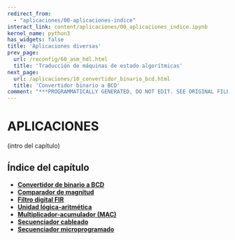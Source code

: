 ```yaml
---
redirect_from:
  - "aplicaciones/00-aplicaciones-indice"
interact_link: content/aplicaciones/00_aplicaciones_indice.ipynb
kernel_name: python3
has_widgets: false
title: 'Aplicaciones diversas'
prev_page:
  url: /reconfig/60_asm_hdl.html
  title: 'Traducción de máquinas de estado algorítmicas'
next_page:
  url: /aplicaciones/10_convertidor_binario_bcd.html
  title: 'Convertidor binario a BCD'
comment: "***PROGRAMMATICALLY GENERATED, DO NOT EDIT. SEE ORIGINAL FILES IN /content***"
---
```

# **APLICACIONES**



(intro del capítulo)



## Índice del capítulo

* **[Convertidor de binario  a BCD](10_convertidor_binario_bcd)**
* **[Comparador de magnitud](20_comparador_magnitud)**
* **[Filtro digital FIR](30_filtro_fir)**
* **[Unidad lógica-aritmética](40_alu)**
* **[Multiplicador-acumulador (MAC)](50_mac)**
* **[Secuenciador cableado](60_secuenciador_cableado)**
* **[Secuenciador microprogramado](70_secuenciador_microprogramado)**

